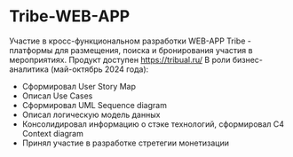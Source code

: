 # Tribe-WEB-APP
Участие в кросс-функциональном разработки WEB-APP Tribe - платформы для размещения, поиска и бронирования участия в мероприятиях. 
Продукт доступен https://tribual.ru/
В роли бизнес-аналитика (май-октябрь 2024 года):
- Сформировал User Story Map
- Описал Use Cases
- Сформировал UML Sequence diagram
- Описал логическую модель данных
- Консолидировал информацию о стэке технологий, сформировал С4 Context diagram
- Принял участие в разработке стретегии монетизации

